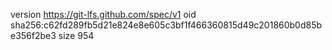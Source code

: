 version https://git-lfs.github.com/spec/v1
oid sha256:c62fd289fb5d21e824e8e605c3bf1f466360815d49c201860b0d85be356f2be3
size 954
